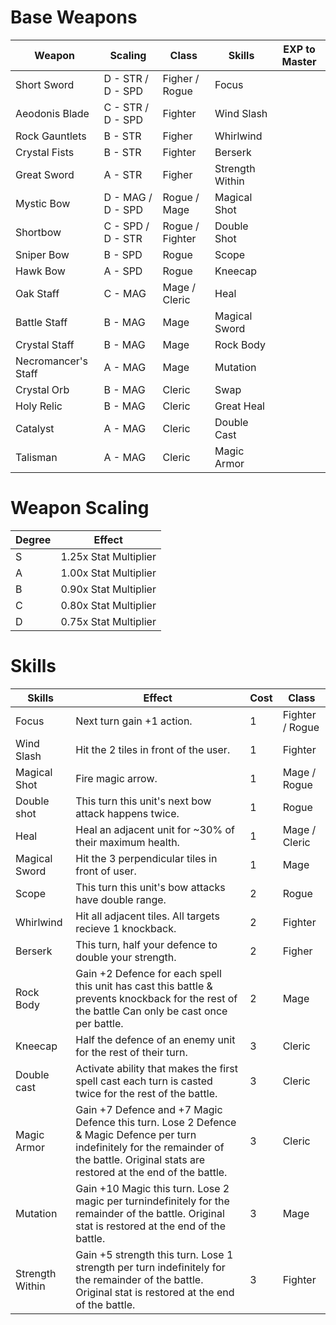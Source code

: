 # Base Weapons
| Weapon              | Scaling           | Class              | Skills          | EXP to Master |
| --------------------| ----------------- | ------------------ | --------------- | ------------- |
| Short Sword         | D - STR / D - SPD | Figher / Rogue     | Focus           ||
| Aeodonis Blade      | C - STR / D - SPD | Fighter            | Wind Slash      ||
| Rock Gauntlets      | B - STR           | Figher             | Whirlwind       ||
| Crystal Fists       | B - STR           | Fighter            | Berserk         ||
| Great Sword         | A - STR           | Figher             |Strength Within  ||
| Mystic Bow          | D - MAG / D - SPD | Rogue / Mage       | Magical Shot    ||
| Shortbow            | C - SPD / D - STR | Rogue / Fighter    | Double Shot     ||
| Sniper Bow          | B - SPD           | Rogue              | Scope           ||
| Hawk Bow            | A - SPD           | Rogue              | Kneecap         ||
| Oak Staff           | C - MAG           | Mage / Cleric      | Heal            ||
| Battle Staff        | B - MAG           | Mage               | Magical Sword   ||
| Crystal Staff       | B - MAG           | Mage               | Rock Body       ||
| Necromancer's Staff | A - MAG           | Mage               | Mutation        ||
| Crystal Orb         | B - MAG           | Cleric             | Swap            ||
| Holy Relic          | B - MAG           | Cleric             | Great Heal      ||
| Catalyst            | A - MAG           | Cleric             | Double Cast     ||
| Talisman            | A - MAG           | Cleric             | Magic Armor     ||

# Weapon Scaling
| Degree | Effect                |
| ------ | --------------------- |
|   S    | 1.25x Stat Multiplier |
|   A    | 1.00x Stat Multiplier |
|   B    | 0.90x Stat Multiplier |
|   C    | 0.80x Stat Multiplier |
|   D    | 0.75x Stat Multiplier |

# Skills

| Skills          | Effect                                                                                                            | Cost | Class           |
| --------------- | ----------------------------------------------------------------------------------------------------------------- | ---- |-----------------
| Focus           | Next turn gain +1 action.                                                                                         |  1   | Fighter / Rogue |
| Wind Slash      | Hit the 2 tiles in front of the user.                                                                             |  1   | Fighter         |
| Magical Shot    | Fire magic arrow.                                                                                                 |  1   | Mage / Rogue    |
| Double shot     | This turn this unit's next bow attack happens twice.                                                              |  1   | Rogue           |
| Heal            | Heal an adjacent unit for ~30% of their maximum health.                                                           |  1   | Mage / Cleric   |
| Magical Sword   | Hit the 3 perpendicular tiles in front of user.                                                                   |  1   | Mage            |
| Scope           | This turn this unit's bow attacks have double range.                                                              |  2   | Rogue           |
| Whirlwind       | Hit all adjacent tiles. All targets recieve 1 knockback.                                                          |  2   | Fighter         |
| Berserk         | This turn, half your defence to double your strength.                                                             |  2   | Figher          |
| Rock Body       | Gain +2 Defence for each spell this unit has cast this battle & prevents knockback for the rest of the battle Can only be cast once per battle.                                                                                                                                       |  2   | Mage            |
| Kneecap         | Half the defence of an enemy unit for the rest of their turn.                                                     |  3   | Cleric          |
| Double cast     | Activate ability that makes the first spell cast each turn is casted twice for the rest of the battle.            |  3   | Cleric          |
| Magic Armor     | Gain +7 Defence and +7 Magic Defence  this turn.  Lose 2 Defence & Magic Defence per turn indefinitely for the remainder of the battle.  Original stats are restored at the end of the battle.                                                                                 |  3   | Cleric          |
| Mutation        | Gain +10 Magic this turn.  Lose 2 magic per turnindefinitely for the remainder of the battle.  Original stat is restored at the end of the  battle.                                                                                                                               |  3   | Mage            |
| Strength Within | Gain +5 strength this turn.  Lose 1 strength per turn indefinitely for the remainder of the battle.  Original stat is restored at the end of the battle.                                                                                                                               |  3   | Fighter         |
